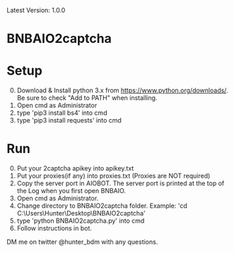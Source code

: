 Latest Version: 1.0.0

# BNBAIO2captcha

# Setup

0. Download & Install python 3.x from https://www.python.org/downloads/. Be sure to check "Add to PATH" when installing.
1. Open cmd as Administrator
2. type 'pip3 install bs4' into cmd
3. type 'pip3 install requests' into cmd

# Run

0. Put your 2captcha apikey into apikey.txt
1. Put your proxies(if any) into proxies.txt (Proxies are NOT required)
2. Copy the server port in AIOBOT. The server port is printed at the top of the Log when you first open BNBAIO.
3. Open cmd as Administrator.
4. Change directory to BNBAIO2captcha folder. Example: 'cd C:\Users\Hunter\Desktop\BNBAIO2captcha'
5. type 'python BNBAIO2captcha.py' into cmd
6. Follow instructions in bot.

DM me on twitter @hunter_bdm with any questions.